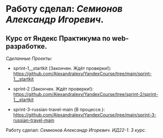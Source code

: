 # Работу сделал: *Семионов Александр Игоревич*.
## Курс от Яндекс Практикума по web-разработке.

*Сделанные Проекты:*

- sprint-1__startkit (Закончен. Ждёт проверки!): https://github.com/Alexandralexv/YandexCourse/tree/main/sprint-1__startkit

- sprint-2 (Закончен. Ждёт проверки!): https://github.com/Alexandralexv/YandexCourse/tree/sprint-2/sprint-1__startkit
  
- sprint-3-russian-travel-main (В процессе.): https://github.com/Alexandralexv/YandexCourse/tree/main/sprint-3-russian-travel-main

Работу сделал: *Семионов Александр Игоревич*. *ИД22-1*. *3 курс*.
